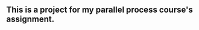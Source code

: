 This is a project for my parallel process course's assignment.
--------------------------------------------------------------
